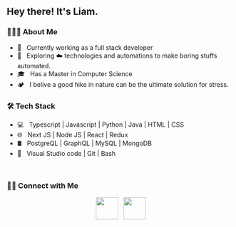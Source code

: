 <h2> Hey there! It's Liam.</h2>

<h3> 👨🏻‍💻 About Me </h3>

- 🔭 &nbsp; Currently working as a full stack developer 
- 🤔 &nbsp; Exploring ☁️ technologies and automations to make boring stuffs automated.
- 🎓 &nbsp; Has a Master in Computer Science
- 🏕️ &nbsp; I belive a good hike in nature can be the ultimate solution for stress. 

<h3>🛠 Tech Stack</h3>

- 💻 &nbsp; Typescript | Javascript | Python | Java | HTML | CSS
- 🌐 &nbsp; Next JS | Node JS | React | Redux
- 🛢 &nbsp; PostgreQL | GraphQL | MySQL | MongoDB
- 🔧 &nbsp; Visual Studio code | Git | Bash

<br>

<h3> 🤝🏻 Connect with Me </h3>

<p align="center">
&nbsp; <a href="https://www.linkedin.com/in/liam-nguyen-36198bb3/" target="_blank" rel="noopener noreferrer"><img src="https://img.icons8.com/plasticine/100/000000/linkedin.png" width="50" /></a>
&nbsp; <a href="mailto:liam.nguyen.dev@gmail.com" target="_blank" rel="noopener noreferrer"><img src="https://img.icons8.com/plasticine/100/000000/gmail.png"  width="50" /></a>
</p>
